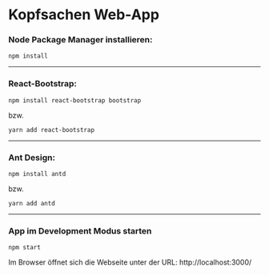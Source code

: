 # Kopfsachen Web-App

### Node Package Manager installieren:

    npm install
    
---------------------------------------

### React-Bootstrap:

    npm install react-bootstrap bootstrap
    
bzw.

    yarn add react-bootstrap
    
---------------------------------------

### Ant Design:

    npm install antd
    
bzw.

    yarn add antd

---------------------------------------

### App im Development Modus starten

    npm start

Im Browser öffnet sich die Webseite unter der URL: http://localhost:3000/
